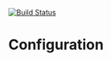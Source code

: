 [![Build Status](https://dev.azure.com/kshaub-projects/Configuration/_apis/build/status/githubci-web-kshaub-93976?branchName=master)](https://dev.azure.com/kshaub-projects/Configuration/_build/latest?definitionId=28&branchName=master)
# Configuration
